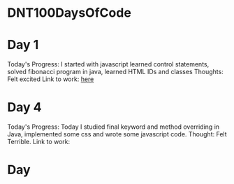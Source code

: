 # DNT100DaysOfCode
# Day 1
Today's Progress: I started with javascript learned control statements, solved fibonacci program in java, learned HTML IDs and classes
Thoughts: Felt excited
Link to work: [here](Day1.md)
# Day 4
Today's Progress: Today I studied final keyword and method overriding in Java, implemented some css and wrote some javascript code.
Thought: Felt Terrible.
Link to work:

# Day 
